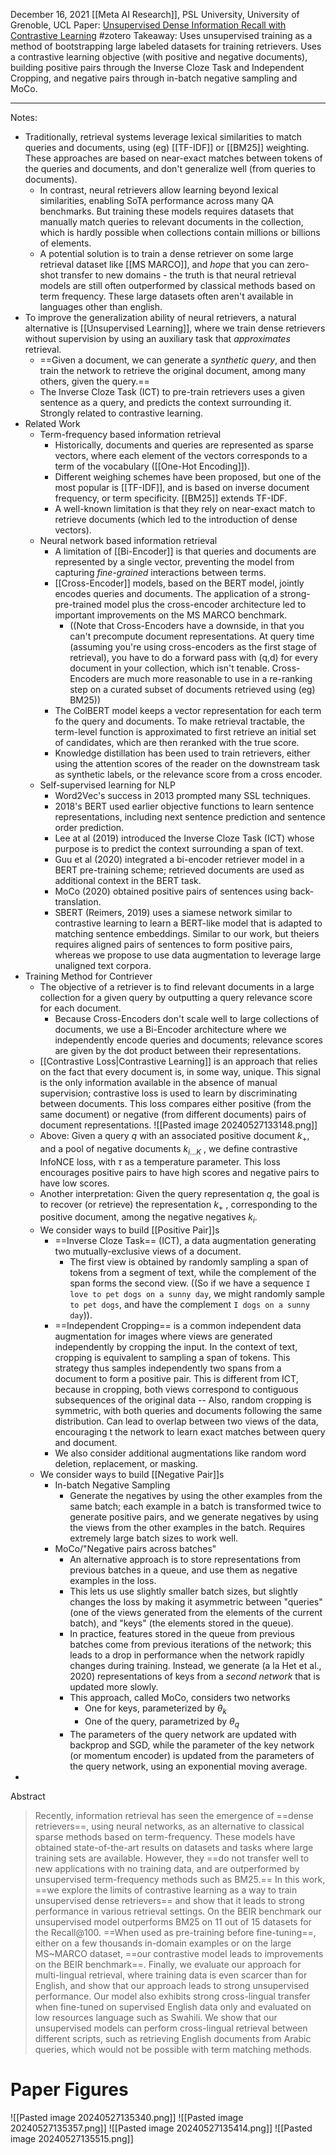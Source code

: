 December 16, 2021
[[Meta AI Research]], PSL University, University of Grenoble, UCL
Paper: [Unsupervised Dense Information Recall with Contrastive Learning](https://arxiv.org/abs/2112.09118)
#zotero 
Takeaway: Uses unsupervised training as a method of bootstrapping large labeled datasets for training retrievers. Uses a contrastive learning objective (with positive and negative documents), building positive pairs through the Inverse Cloze Task and Independent Cropping, and negative pairs through in-batch negative sampling and MoCo.

---

Notes:
- Traditionally, retrieval systems leverage lexical similarities to match queries and documents, using (eg) [[TF-IDF]] or [[BM25]] weighting. These approaches are based on near-exact matches between tokens of the queries and documents, and don't generalize well (from queries to documents).
	- In contrast, neural retrievers allow learning beyond lexical similarities, enabling SoTA performance across many QA benchmarks. But training these models requires datasets that manually match queries to relevant documents in the collection, which is hardly possible when collections contain millions or billions of elements.
	- A potential solution is to train a dense retriever on some large retrieval dataset like [[MS MARCO]], and *hope* that you can zero-shot transfer to new domains - the truth is that neural retrieval models are still often outperformed by classical methods based on term frequency. These large datasets often aren't available in languages other than english.
- To improve the generalization ability of neural retrievers, a natural alternative is [[Unsupervised Learning]], where we train dense retrievers without supervision by using an auxiliary task that *approximates* retrieval.
	- ==Given a document, we can generate a *synthetic query*, and then train the network to retrieve the original document, among many others, given the query.==
	- The Inverse Cloze Task (ICT) to pre-train retrievers uses a given sentence as a query, and predicts the context surrounding it. Strongly related to contrastive learning.
- Related Work
	- Term-frequency based information retrieval
		- Historically, documents and queries are represented as sparse vectors, where each element of the vectors corresponds to a term of the vocabulary ([[One-Hot Encoding]]).
		- Different weighing schemes have been proposed, but one of the most popular is [[TF-IDF]], and is based on inverse document frequency, or term specificity. [[BM25]] extends TF-IDF.
		- A well-known limitation is that they rely on near-exact match to retrieve documents (which led to the introduction of dense vectors).
	- Neural network based information retrieval
		- A limitation of [[Bi-Encoder]] is that queries and documents are represented by a single vector, preventing the model from capturing *fine-grained* interactions between terms.
		- [[Cross-Encoder]] models, based on the BERT model, jointly encodes queries and documents. The application of a strong-pre-trained model plus the cross-encoder architecture led to important improvements on the MS MARCO benchmark. 
			- ((Note that Cross-Encoders have a downside, in that you can't precompute document representations. At query time (assuming you're using cross-encoders as the first stage of retrieval), you have to do a forward pass with (q,d) for every document in your collection, which isn't tenable. Cross-Encoders are much more reasonable to use in a re-ranking step on a curated subset of documents retrieved using (eg) BM25))
		- The ColBERT model keeps a vector representation for each term fo the query and documents. To make retrieval tractable, the term-level function is approximated to first retrieve an initial set of candidates, which are then reranked with the true score.
		- Knowledge distillation has been used to train retrievers, either using the attention scores of the reader on the downstream task as synthetic labels, or the relevance score from a cross encoder.
	- Self-supervised learning for NLP
		- Word2Vec's success in 2013 prompted many SSL techniques. 
		- 2018's BERT used earlier objective functions to learn sentence representations, including next sentence prediction and sentence order prediction.
		- Lee at al (2019) introduced the Inverse Cloze Task (ICT) whose purpose is to predict the context surrounding a span of text.
		- Guu et al (2020) integrated a bi-encoder retriever model in a BERT pre-training scheme; retrieved documents are used as additional context in the BERT task.
		- MoCo (2020) obtained positive pairs of sentences using back-translation.
		- SBERT (Reimers, 2019) uses a siamese network similar to contrastive learning to learn a BERT-like model that is adapted to matching sentence embeddings. Similar to our work, but theiers requires aligned pairs of sentences to form positive pairs, whereas we propose to use data augmentation to leverage large unaligned text corpora.
- Training Method for Contriever
	- The objective of a retriever is to find relevant documents in a large collection for a given query by outputting a query relevance score for each document.
		- Because Cross-Encoders don't scale well to large collections of documents, we use a Bi-Encoder architecture where we independently encode queries and documents; relevance scores are given by the dot product between their representations.
	- [[Contrastive Loss|Contrastive Learning]] is an approach that relies on the fact that every document is, in some way, unique. This signal is the only information available in the absence of manual supervision; contrastive loss is used to learn by discriminating between documents. This loss compares either positive (from the same document) or negative (from different documents) pairs of document representations. ![[Pasted image 20240527133148.png]]
	- Above: Given a query $q$ with an associated positive document $k_+$, and a pool of negative documents $k_{i...K}$ , we define contrastive InfoNCE loss, with $\tau$ as a temperature parameter. This loss encourages positive pairs to have high scores and negative pairs to have low scores.
	- Another interpretation: Given the query representation $q$, the goal is to recover (or retrieve) the representation $k_+$ , corresponding to the positive document, among the negative negatives $k_i$.
	- We consider ways to build [[Positive Pair]]s
		- ==Inverse Cloze Task== (ICT), a data augmentation generating two mutually-exclusive views of a document. 
			- The first view is obtained by randomly sampling a span of tokens from a segment of text, while the complement of the span forms the second view. ((So if we have a sequence `I love to pet dogs on a sunny day`, we might randomly sample `to pet dogs`, and have the complement `I dogs on a sunny day`)).
		- ==Independent Cropping== is a common independent data augmentation for images where views are generated independently by cropping the input. In the context of text, cropping is equivalent to sampling a span of tokens. This strategy thus samples independently two spans from a document to form a positive pair. This is different from ICT, because in cropping, both views correspond to contiguous subsequences of the original data -- Also, random cropping is symmetric, with both queries and documents following the same distribution. Can lead to overlap between two views of the data, encouraging t the network to learn exact matches between query and document.
		- We also consider additional augmentations like random word deletion, replacement, or masking.
	- We consider ways to build [[Negative Pair]]s
		- In-batch Negative Sampling
			- Generate the negatives by using the other examples from the same batch; each example in a batch is transformed twice to generate positive pairs, and we generate negatives by using the views from the other examples in the batch. Requires extremely large batch sizes to work well.
		- MoCo/"Negative pairs across batches"
			- An alternative approach is to store representations from previous batches in a queue, and use them as negative examples in the loss.
			- This lets us use slightly smaller batch sizes, but slightly changes the loss by making it asymmetric between "queries" (one of the views generated from the elements of the current batch), and "keys" (the elements stored in the queue).
			- In practice, features stored in the queue from previous batches come from previous iterations of the network; this leads to a drop in performance when the network rapidly changes during training. Instead, we generate (a la Het et al., 2020) representations of keys from a *second network* that is updated more slowly.
			- This approach, called MoCo, considers two networks
				- One for keys, parameterized by $\theta_k$
				- One of the query, parametrized by $\theta_q$
			- The parameters of the query network are updated with backprop and SGD, while the parameter of the key network (or momentum encoder) is updated from the parameters of the query network, using an exponential moving average.
- 

Abstract
> Recently, information retrieval has seen the emergence of ==dense retrievers==, using neural networks, as an alternative to classical sparse methods based on term-frequency. These models have obtained state-of-the-art results on datasets and tasks where large training sets are available. However, they ==do not transfer well to new applications with no training data, and are outperformed by unsupervised term-frequency methods such as BM25.== In this work, ==we explore the limits of contrastive learning as a way to train unsupervised dense retrievers== and show that it leads to strong performance in various retrieval settings. On the BEIR benchmark our unsupervised model outperforms BM25 on 11 out of 15 datasets for the Recall@100. ==When used as pre-training before fine-tuning==, either on a few thousands in-domain examples or on the large MS~MARCO dataset, ==our contrastive model leads to improvements on the BEIR benchmark==. Finally, we evaluate our approach for multi-lingual retrieval, where training data is even scarcer than for English, and show that our approach leads to strong unsupervised performance. Our model also exhibits strong cross-lingual transfer when fine-tuned on supervised English data only and evaluated on low resources language such as Swahili. We show that our unsupervised models can perform cross-lingual retrieval between different scripts, such as retrieving English documents from Arabic queries, which would not be possible with term matching methods.

# Paper Figures
![[Pasted image 20240527135340.png]]
![[Pasted image 20240527135357.png]]
![[Pasted image 20240527135414.png]]
![[Pasted image 20240527135515.png]]
